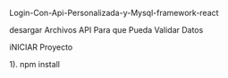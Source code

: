 
Login-Con-Api-Personalizada-y-Mysql-framework-react

desargar Archivos API Para que Pueda Validar Datos

iNICIAR Proyecto

1). npm install
